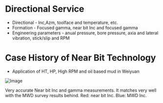 
# Directional Service

- Directional - Inc,Azm, toolface and temperature, etc.
- Formation - Focused gamma, near bit Inc and focused gamma
- Engineering parameters - anual pressure, bore pressure, axia and lateral vibration, stick/slip and RPM


# Case History of Near Bit Technology

- Application of HT, HP, High RPM and oil based mud in Weiyuan 

![Image](http://utargetenergy.github.io/images/nearbit-mwd.JPG)

Very accurate Near bit Inc and gamma measurements. It matches very well with the MWD survey results behind.  Red: near bit Inc. Blue: MWD Inc. 

